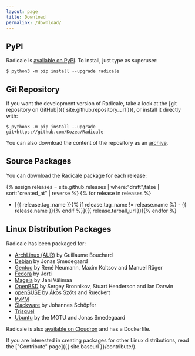 ```yaml
---
layout: page
title: Download
permalink: /download/
---
```


## PyPI

Radicale is [available on PyPI](https://pypi.python.org/pypi/Radicale/). To
install, just type as superuser:

    $ python3 -m pip install --upgrade radicale

## Git Repository

If you want the development version of Radicale, take a look at the
[git repository on GitHub]({{ site.github.repository_url }}), or install it
directly with:

    $ python3 -m pip install --upgrade git+https://github.com/Kozea/Radicale

You can also download the content of the repository as an
[archive](https://github.com/Kozea/Radicale/tarball/master).

## Source Packages

You can download the Radicale package for each release:

{% assign releases = site.github.releases | where:"draft",false | sort:"created_at" | reverse %}
{% for release in releases %}
- [{{ release.tag_name }}{% if release.tag_name != release.name %} - {{ release.name }}{% endif %}]({{ release.tarball_url }}){% endfor %}

## Linux Distribution Packages

Radicale has been packaged for:

- [ArchLinux (AUR)](https://aur.archlinux.org/packages/radicale/) by
  Guillaume Bouchard
- [Debian](http://packages.debian.org/radicale) by Jonas Smedegaard
- [Gentoo](https://packages.gentoo.org/packages/www-apps/radicale)
  by René Neumann, Maxim Koltsov and Manuel Rüger
- [Fedora](https://admin.fedoraproject.org/pkgdb/package/radicale/) by Jorti
- [Mageia](http://madb.mageia.org/package/show/application/0/name/radicale) by
  Jani Välimaa
- [OpenBSD](http://openports.se/productivity/radicale) by Sergey Bronnikov,
  Stuart Henderson and Ian Darwin
- [openSUSE](http://software.opensuse.org/package/Radicale?search_term=radicale)
  by Ákos Szőts and Rueckert
- [PyPM](http://code.activestate.com/pypm/radicale/)
- [Slackware](http://schoepfer.info/slackware.xhtml#packages-network) by
  Johannes Schöpfer
- [Trisquel](http://packages.trisquel.info/search?searchon=names&keywords=radicale)
- [Ubuntu](http://packages.ubuntu.com/radicale) by the MOTU and Jonas
  Smedegaard

Radicale is also
[available on Cloudron](https://cloudron.io/button.html?app=org.radicale.cloudronapp)
and has a Dockerfile.

If you are interested in creating packages for other Linux distributions, read
the ["Contribute" page]({{ site.baseurl }}/contribute/).
